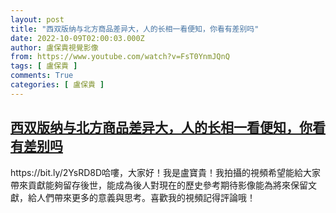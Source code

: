 ```yaml
---
layout: post
title: "西双版纳与北方商品差异大，人的长相一看便知，你看有差别吗"
date: 2022-10-09T02:00:03.000Z
author: 盧保貴視覺影像
from: https://www.youtube.com/watch?v=FsT0YnmJQnQ
tags: [ 盧保貴 ]
comments: True
categories: [ 盧保貴 ]
---
```

<!--1665280803000-->
[西双版纳与北方商品差异大，人的长相一看便知，你看有差别吗](https://www.youtube.com/watch?v=FsT0YnmJQnQ)
------

<div>
https://bit.ly/2YsRD8D哈嘍，大家好！我是盧寶貴！我拍攝的視頻希望能給大家帶來貢獻能夠留存後世，能成為後人對現在的歷史參考期待影像能為將來保留文獻，給人們帶來更多的意義與思考。喜歡我的視頻記得評論哦！
</div>
